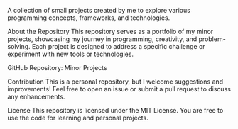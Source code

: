 A collection of small projects created by me to explore various programming concepts, frameworks, and technologies.

About the Repository
This repository serves as a portfolio of my minor projects, showcasing my journey in programming, creativity, and problem-solving. Each project is designed to address a specific challenge or experiment with new tools or technologies.

GitHub Repository: Minor Projects

Contribution
This is a personal repository, but I welcome suggestions and improvements! Feel free to open an issue or submit a pull request to discuss any enhancements.

License
This repository is licensed under the MIT License. You are free to use the code for learning and personal projects.
